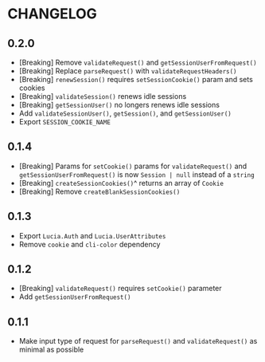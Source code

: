 # CHANGELOG

## 0.2.0

- [Breaking] Remove `validateRequest()` and `getSessionUserFromRequest()`
- [Breaking] Replace `parseRequest()` with `validateRequestHeaders()`
- [Breaking] `renewSession()` requires `setSessionCookie()` param and sets cookies
- [Breaking] `validateSession()` renews idle sessions
- [Breaking] `getSessionUser()` no longers renews idle sessions
- Add `validateSessionUser()`, `getSession()`, and `getSessionUser()`
- Export `SESSION_COOKIE_NAME`

## 0.1.4

- [Breaking] Params for `setCookie()` params for `validateRequest()` and `getSessionUserFromRequest()` is now `Session | null` instead of a `string`
- [Breaking] `createSessionCookies()`^ returns an array of `Cookie`
- [Breaking] Remove `createBlankSessionCookies()`

## 0.1.3

- Export `Lucia.Auth` and `Lucia.UserAttributes`
- Remove `cookie` and `cli-color` dependency

## 0.1.2

- [Breaking] `validateRequest()` requires `setCookie()` parameter
- Add `getSessionUserFromRequest()`

## 0.1.1

- Make input type of request for `parseRequest()` and `validateRequest()` as minimal as possible
